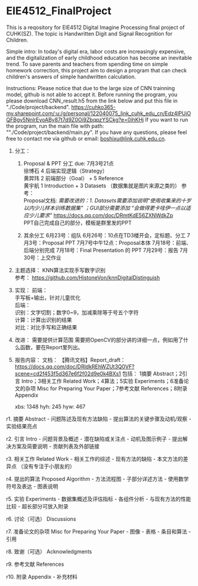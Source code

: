 # EIE4512_FinalProject
This is a reqository for EIE4512 Digital Imagine Processing final project of CUHK(SZ). The topic is Handwritten Digit and Signal Recognition for Children.

Simple intro: In today's digital era, labor costs are increasingly expensive, and the digitalization of early childhood education has become an inevitable trend. To save parents and teachers from spending time on simple homework correction, this project aim to design a program that can check children's answers of simple handwritten calculation.

Instructions:
Please notice that due to the large size of CNN trainning model, github is not able to accept it. Before running the program, you please download CNN_result.h5 from the link below and put this file in "./Code/project/backend".
  https://cuhko365-my.sharepoint.com/:u:/g/personal/122040075_link_cuhk_edu_cn/Edz4lPUiOQFBgy5NnlrEyoABy87t7d9Z0Oi9ZbqpzYSCkg?e=0ihKHj
If you want to run the program, run the main file with path: ""./Code/project/backend/main.py". If you have any questions, please feel free to contact me via github or email: boshixu@link.cuhk.edu.cn.



1. 分工： 
   1. Proposal & PPT 分工 due: 7月3号21点  
  徐博石 4 后端实现逻辑（Strategy）  
  黄羿玮 2 前端部分（Goal） + 5 Reference  
  黄宇航 1 Introduction + 3 Datasets （数据集就是图片来源之类的） 
  参考：  
    Proposal文档:  *需要改进的：1. Datasets需要添加说明“使用收集来的十岁以内少儿样本训练数据集” ；GUI部分需要添加 “会做得更卡哇伊一点以适应少儿要求”*
    https://docs.qq.com/doc/DRmtKdE56ZXNWdkZp  
    PPT自己完成自己的部分，模板是群里发的PPT

   2. 其余分工
   6月23号：组队
   6月26号：10点在TD3楼开会，定标题、分工
   7月3号：Proposal PPT
   7月7号中午12点：Proposal本体
   7月18号：前端、后端分别完成
   7月18号：Final Presentation 的 PPT
   7月29号：报告
   7月30号：上交作业


2. 主题选择：
  KNN算法实现手写数字识别 <br>
  参考：
  https://github.com/HistoneVon/knnDigitalDistinguish

3. 实现：
  前端：  
    手写板+输出，针对儿童优化  
  后端：  
    识别：文字切割；数字0~9，加减乘除等于号五个字符  
    计算：计算出识别的结果  
    对比：对比手写和正确结果  
  
4. 改进：
   需要提供计算范围
   需要把OpenCV的部分讲的详细一点，例如用了什么函数，要在Report里列出。

5. 报告内容：
  文档： 【腾讯文档】Report_draft： 
    https://docs.qq.com/doc/DRldkREhWZUt3Q0VF?scene=cd2f453f5d367e6f2f02d9e0k4BXs1
   包括：
   1摘要 Abstract；2引言 Intro；3相关工作 Related Work；4算法；5实验 Experiments；6准备论文的杂项 Misc for Preparing Your Paper；7参考文献 References；8附录 Appendix
   
   xbs: 1348
   hyh: 245
   hyw: 467

   
  r1. 摘要 Abstract 
      - 问题陈述及现有方法缺陷
      - 提出算法的关键步骤及动机/观察
      - 实验结果亮点

  r2. 引言 Intro 
      - 问题背景及概述
      - 潜在缺陷或关注点
      - 动机及图示例子
      - 提出解决方案及简要说明
      - 贡献列表及外部链接

  r3. 相关工作 Related Work 
      - 相关工作的综述
      - 现有方法的缺陷
      - 本文方法的差异点
      （没有专注于小朋友的）

  r4. 提出的算法 Proposed Algorithm 
      - 方法流程图
      - 子部分详述方法
      - 使用数学符号及表达
      - 图表说明

  r5. 实验 Experiments 
      - 数据集概述及评估指标
      - 各组件分析
      - 与现有方法的性能比较
      - 超长部分可放入附录

  r6. 讨论（可选） Discussions

  r7. 准备论文的杂项 Misc for Preparing Your Paper 
      - 图像
      - 表格
      - 条目和算法
      - 引用

  r8. 致谢（可选） Acknowledgments

  r9. 参考文献 References 

  r10. 附录 Appendix
      - 补充材料

   
   
   

